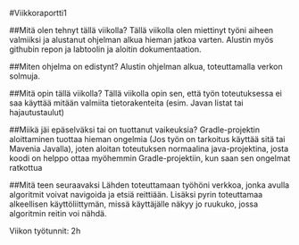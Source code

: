 #Viikkoraportti1

##Mitä olen tehnyt tällä viikolla?
Tällä viikolla olen miettinyt työni aiheen valmiiksi ja alustanut ohjelman alkua hieman jatkoa varten. Alustin myös githubin repon ja labtoolin ja aloitin dokumentaation.

##Miten ohjelma on edistynt?
Alustin ohjelman alkua, toteuttamalla verkon solmuja.

##Mitä opin tällä viikolla?
Tällä viikolla opin sen, että työn toteutuksessa ei saa käyttää mitään valmiita tietorakenteita (esim. Javan listat tai hajautustaulut)

##Miikä jäi epäselväksi tai on tuottanut vaikeuksia?
Gradle-projektin aloittaminen tuottaa hieman ongelmia (Jos työn on tarkoitus käyttää sitä tai Mavenia Javalla), joten aloitan toteutuksen
normaalina java-projektina, josta koodi on helppo ottaa myöhemmin Gradle-projektiin, kun saan sen ongelmat ratkottua

##Mitä teen seuraavaksi
Lähden toteuttamaan työhöni verkkoa, jonka avulla algoritmit voivat navigoida ja etsiä reittiään. Lisäksi pyrin toteuttamaa alkeellisen käyttöliittymän, missä käyttäjälle näkyy jo ruukuko, jossa algoritmin reitin voi nähdä.

Viikon työtunnit: 2h
